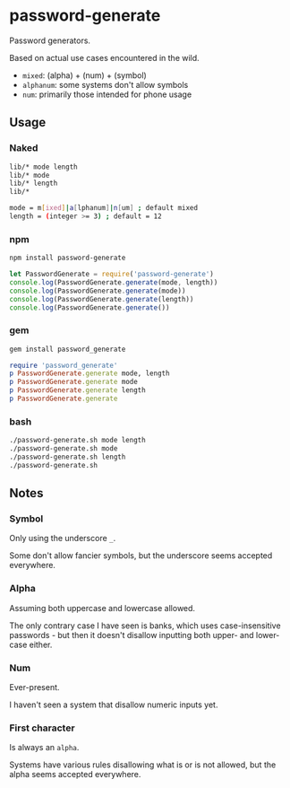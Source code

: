 # password-generate

Password generators.

Based on actual use cases encountered in the wild.

* `mixed`: (alpha) + (num) + (symbol)
* `alphanum`: some systems don't allow symbols
* `num`: primarily those intended for phone usage

## Usage

### Naked

```sh
lib/* mode length
lib/* mode
lib/* length
lib/*

mode = m[ixed]|a[lphanum]|n[um] ; default mixed
length = (integer >= 3) ; default = 12
```

### npm

```sh
npm install password-generate
```

```javascript
let PasswordGenerate = require('password-generate')
console.log(PasswordGenerate.generate(mode, length))
console.log(PasswordGenerate.generate(mode))
console.log(PasswordGenerate.generate(length))
console.log(PasswordGenerate.generate())
```

### gem

```sh
gem install password_generate
```

```ruby
require 'password_generate'
p PasswordGenerate.generate mode, length
p PasswordGenerate.generate mode
p PasswordGenerate.generate length
p PasswordGenerate.generate
```

### bash

```sh
./password-generate.sh mode length
./password-generate.sh mode
./password-generate.sh length
./password-generate.sh
```

## Notes

### Symbol

Only using the underscore `_`.

Some don't allow fancier symbols,
but the underscore seems accepted everywhere.

### Alpha

Assuming both uppercase and lowercase allowed.

The only contrary case I have seen is banks,
which uses case-insensitive passwords -
but then it doesn't disallow inputting both upper- and lower- case either.

### Num

Ever-present.

I haven't seen a system that disallow numeric inputs yet.

### First character

Is always an `alpha`.

Systems have various rules disallowing what is or is not allowed,
but the alpha seems accepted everywhere.
